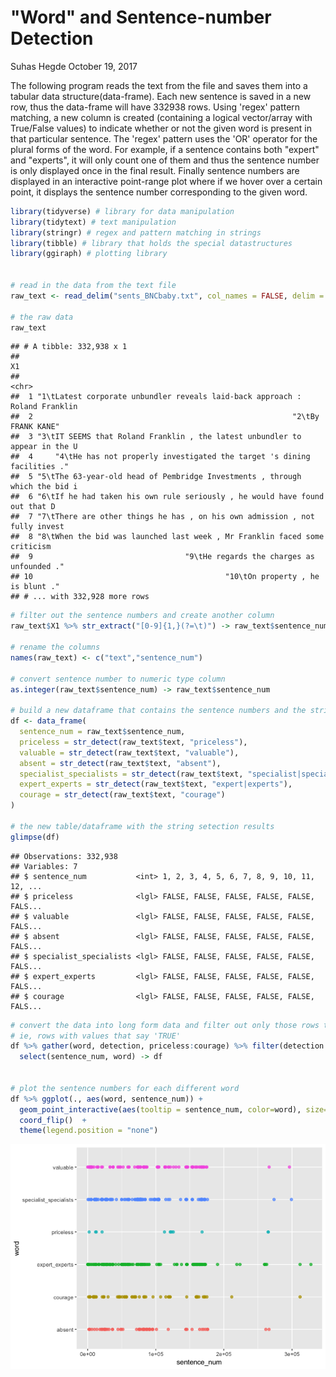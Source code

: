 "Word" and Sentence-number Detection
================
Suhas Hegde
October 19, 2017

The following program reads the text from the file and saves them into a tabular data structure(data-frame). Each new sentence is saved in a new row, thus the data-frame will have 332938 rows. Using 'regex' pattern matching, a new column is created (containing a logical vector/array with True/False values) to indicate whether or not the given word is present in that particular sentence. The 'regex' pattern uses the 'OR' operator for the plural forms of the word. For example, if a sentence contains both "expert" and "experts", it will only count one of them and thus the sentence number is only displayed once in the final result. Finally sentence numbers are displayed in an interactive point-range plot where if we hover over a certain point, it displays the sentence number corresponding to the given word.

``` r
library(tidyverse) # library for data manipulation
library(tidytext) # text manipulation
library(stringr) # regex and pattern matching in strings
library(tibble) # library that holds the special datastructures
library(ggiraph) # plotting library


# read in the data from the text file
raw_text <- read_delim("sents_BNCbaby.txt", col_names = FALSE, delim = "\n")

# the raw data 
raw_text
```

    ## # A tibble: 332,938 x 1
    ##                                                                             X1
    ##                                                                          <chr>
    ##  1 "1\tLatest corporate unbundler reveals laid-back approach : Roland Franklin
    ##  2                                                          "2\tBy FRANK KANE"
    ##  3 "3\tIT SEEMS that Roland Franklin , the latest unbundler to appear in the U
    ##  4     "4\tHe has not properly investigated the target 's dining facilities ."
    ##  5 "5\tThe 63-year-old head of Pembridge Investments , through which the bid i
    ##  6 "6\tIf he had taken his own rule seriously , he would have found out that D
    ##  7 "7\tThere are other things he has , on his own admission , not fully invest
    ##  8 "8\tWhen the bid was launched last week , Mr Franklin faced some criticism 
    ##  9                                  "9\tHe regards the charges as unfounded ."
    ## 10                                           "10\tOn property , he is blunt ."
    ## # ... with 332,928 more rows

``` r
# filter out the sentence numbers and create another column
raw_text$X1 %>% str_extract("[0-9]{1,}(?=\t)") -> raw_text$sentence_num

# rename the columns
names(raw_text) <- c("text","sentence_num")

# convert sentence number to numeric type column
as.integer(raw_text$sentence_num) -> raw_text$sentence_num

# build a new dataframe that contains the sentence numbers and the string detection result  for each word
df <- data_frame(
  sentence_num = raw_text$sentence_num,
  priceless = str_detect(raw_text$text, "priceless"),
  valuable = str_detect(raw_text$text, "valuable"),
  absent = str_detect(raw_text$text, "absent"),
  specialist_specialists = str_detect(raw_text$text, "specialist|specialists"),
  expert_experts = str_detect(raw_text$text, "expert|experts"),
  courage = str_detect(raw_text$text, "courage")
)

# the new table/dataframe with the string setection results
glimpse(df)
```

    ## Observations: 332,938
    ## Variables: 7
    ## $ sentence_num           <int> 1, 2, 3, 4, 5, 6, 7, 8, 9, 10, 11, 12, ...
    ## $ priceless              <lgl> FALSE, FALSE, FALSE, FALSE, FALSE, FALS...
    ## $ valuable               <lgl> FALSE, FALSE, FALSE, FALSE, FALSE, FALS...
    ## $ absent                 <lgl> FALSE, FALSE, FALSE, FALSE, FALSE, FALS...
    ## $ specialist_specialists <lgl> FALSE, FALSE, FALSE, FALSE, FALSE, FALS...
    ## $ expert_experts         <lgl> FALSE, FALSE, FALSE, FALSE, FALSE, FALS...
    ## $ courage                <lgl> FALSE, FALSE, FALSE, FALSE, FALSE, FALS...

``` r
# convert the data into long form data and filter out only those rows that contain actual detection,
# ie, rows with values that say 'TRUE'
df %>% gather(word, detection, priceless:courage) %>% filter(detection == TRUE) %>%
  select(sentence_num, word) -> df


# plot the sentence numbers for each different word
df %>% ggplot(., aes(word, sentence_num)) +
  geom_point_interactive(aes(tooltip = sentence_num, color=word), size=1.75, alpha = .75) +
  coord_flip()  +
  theme(legend.position = "none") 
```

![](README_files/figure-markdown_github-ascii_identifiers/unnamed-chunk-1-1.png)

